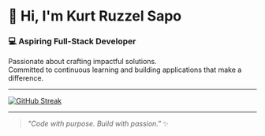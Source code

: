 # 👋 Hi, I'm **Kurt Ruzzel Sapo**  

### 💻 Aspiring Full-Stack Developer  
Passionate about crafting impactful solutions.  
Committed to continuous learning and building applications that make a difference.

---

[![GitHub Streak](https://streak-stats.demolab.com?user=kurtRuzzelSapo&theme=transparent&hide_border=true&ring=6C63FF&fire=6C63FF&currStreakLabel=6C63FF)](https://git.io/streak-stats)  

---

> *"Code with purpose. Build with passion."* ✨  
